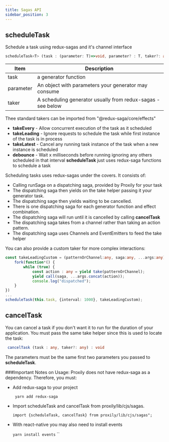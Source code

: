 ```yaml
---
title: Sagas API
sidebar_position: 3
---
```

## scheduleTask

Schedule a task using redux-sagas and it's channel interface
```typescript
scheduleTask<T> (task : (parameter: T)=>void, parameter? : T, taker?: any, ...takerArgs : any) : void 
```
| Item  | Description |
|-|-|
|task| a generator function |
|parameter| An object with parameters your generator may consume |
|taker| A scheduling generator usually from redux-sagas - see below |

Thee standard takers can be imported from "@redux-saga/core/effects"

* **takeEvery** - Allow concurrent execution of the task as it scheduled
* **takeLeading** - Ignore requests to schedule the task while first instance of the task is in process
* **takeLatest** - Cancel any running task instance of the task when a new instance is scheduled
* **debounce** - Wait x milliseconds before running ignoring any others scheduled in that interval
  **scheduleTask** just uses redux-saga functions to schedule a task

Scheduling tasks uses redux-sagas under the covers.  It consists of:
* Calling runSaga on a dispatching saga, provided by Proxily for your task
* The dispatching saga then yields on the take helper passing it your generator task.
* The dispatching sage then yields waiting to be cancelled.
* There is one dispatching saga for each generator function and effect combination.
* The dispatching saga will run until it is cancelled by calling **cancelTask**
* The dispatching saga takes from a channel rather than taking an action pattern.
* The dispatching saga uses Channels and EventEmitters to feed the take helper

You can also provide a custom taker for more complex interactions:
```typescript
const takeLeadingCustom = (patternOrChannel:any, saga:any, ...args:any) => 
    fork(function*() {
        while (true) {
            const action : any = yield take(patternOrChannel);
            yield call(saga, ...args.concat(action));
            console.log("dispatched");
    }
})
...
scheduleTask(this.task, {interval: 1000}, takeLeadingCustom);

```

## cancelTask ##
You can cancel a task if you don't want it to run for the duration of your application.  You must pass the same take helper since this is used to locate the task:
```typescript
 cancelTask (task : any, taker?: any) : void
```
The parameters must be the same first two parameters you passed to **scheduleTask**.

###Important Notes on Usage:
Proxily does not have redux-saga as a dependency.  Therefore, you must:
* Add redux-saga to your project

  ``` yarn add redux-saga```

* Import scheduleTask and cancelTask from proxily/lib/cjs/sagas.

  ```import {scheduleTask, cancelTask} from proxily/lib/cjs/sagas";```

* With react-native you may also need to install events

  ```yarn install events```
``
